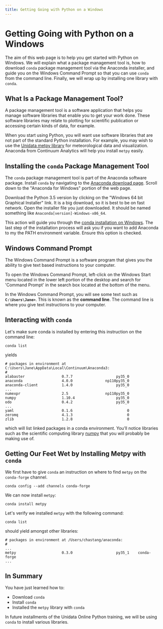 ```yaml
---
title: Getting Going with Python on a Windows
---
```


# Getting Going with Python on a Windows

The aim of this web page is to help you get started with Python on Windows. We will explain what a package management tool is, how to download `conda` package management tool via the Anaconda installer, and guide you on the Windows Command Prompt so that you can use `conda` from the command line. Finally, we will wrap up by installing one library with `conda`.

## What Is a Package Management Tool?

A package management tool is a software application that helps you manage software libraries that enable you to get your work done. These software libraries may relate to plotting for scientific publication or accessing certain kinds of data, for example.

When you start using Python, you will want use software libraries that are not part of the standard Python installation. For example, you may wish to use the [Unidata metpy library](https://pypi.python.org/pypi/MetPy) for meteorological data and visualization. Anaconda from Continuum Analytics will help you install `metpy` easily.

## Installing the `conda` Package Management Tool

The `conda` package management tool is part of the Anaconda software package. Install `conda` by navigating to the [Anaconda download page](https://www.continuum.io/downloads). Scroll down to the "Anaconda for Windows" portion of the web page.

Download the Python 3.5 version by clicking on the "Windows 64 bit Graphical Installer" link. It is a big download, so it is best to be on fast network. Open the installer file you just downloaded. It should be named something like `Anaconda[version]-Windows-x86_64`.

This action will guide you through the [conda installation on Windows](https://docs.continuum.io/anaconda/install#anaconda-for-os-x-graphical-install). The last step of the installation process will ask you if you want to add Anaconda to my the PATH environment variable. Ensure this option is checked.

## Windows Command Prompt

The Windows Command Prompt is a software program that gives you the ability to give text based instructions to your computer. 

To open the Windows Command Prompt, left-click on the Windows Start menu located in the lower left portion  of the desktop and search for 'Command Prompt' in the search box located at the bottom of the menu.

In the Windows Command Prompt, you will see some text such as **`C:\Users\Jane>`**. This is known as the **command line**. The command line is where you give text instructions to your computer.

## Interacting with `conda`

Let's make sure conda is installed by entering this instruction on the command line:

    conda list

yields

    # packages in environment at C:\Users\Jane\AppData\Local\Continuum\Anaconda3:
    #
    alabaster                 0.7.7                    py35_0  
    anaconda                  4.0.0               np110py35_0  
    anaconda-client           1.4.0                    py35_0  
    ...
    numexpr                   2.5                 np110py35_0  
    numpy                     1.10.4                   py35_0  
    odo                       0.4.2                    py35_0  
    ...
    yaml                      0.1.6                         0  
    zeromq                    4.1.3                         0  
    zlib                      1.2.8                         0

which will list linked packages in a conda environment. You’ll notice libraries such as the scientific computing library [numpy](http://www.numpy.org/) that you will probably be making use of.

## Getting Our Feet Wet by Installing Metpy with `conda`

We first have to give `conda` an instruction on where to find `metpy` on the `conda-forge` channel.

    conda config --add channels conda-forge

We can now install `metpy`:

    conda install metpy

Let's verify we installed `metpy` with the following command:

    conda list

should yield amongst other libraries:

    # packages in environment at /Users/chastang/anaconda:
    #
    ...
    metpy                     0.3.0                    py35_1    conda-forge
    ...

## In Summary

You have just learned how to:

-   Download `conda`
-   Install `conda`
-   Installed the `metpy` library with `conda`

In future installments of the Unidata Online Python training, we will be using `conda` to install various libraries.
